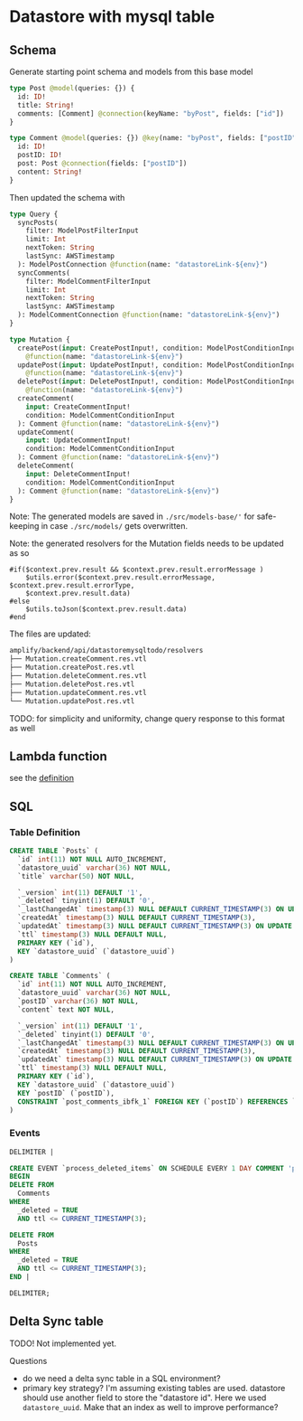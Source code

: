 # Datastore with mysql table

## Schema

Generate starting point schema and models from this base model

```graphql
type Post @model(queries: {}) {
  id: ID!
  title: String!
  comments: [Comment] @connection(keyName: "byPost", fields: ["id"])
}

type Comment @model(queries: {}) @key(name: "byPost", fields: ["postID"]) {
  id: ID!
  postID: ID!
  post: Post @connection(fields: ["postID"])
  content: String!
}
```

Then updated the schema with

```graphql
type Query {
  syncPosts(
    filter: ModelPostFilterInput
    limit: Int
    nextToken: String
    lastSync: AWSTimestamp
  ): ModelPostConnection @function(name: "datastoreLink-${env}")
  syncComments(
    filter: ModelCommentFilterInput
    limit: Int
    nextToken: String
    lastSync: AWSTimestamp
  ): ModelCommentConnection @function(name: "datastoreLink-${env}")
}

type Mutation {
  createPost(input: CreatePostInput!, condition: ModelPostConditionInput): Post
    @function(name: "datastoreLink-${env}")
  updatePost(input: UpdatePostInput!, condition: ModelPostConditionInput): Post
    @function(name: "datastoreLink-${env}")
  deletePost(input: DeletePostInput!, condition: ModelPostConditionInput): Post
    @function(name: "datastoreLink-${env}")
  createComment(
    input: CreateCommentInput!
    condition: ModelCommentConditionInput
  ): Comment @function(name: "datastoreLink-${env}")
  updateComment(
    input: UpdateCommentInput!
    condition: ModelCommentConditionInput
  ): Comment @function(name: "datastoreLink-${env}")
  deleteComment(
    input: DeleteCommentInput!
    condition: ModelCommentConditionInput
  ): Comment @function(name: "datastoreLink-${env}")
}
```

Note: The generated models are saved in `./src/models-base/'` for safe-keeping in case `./src/models/` gets overwritten.

Note: the generated resolvers for the Mutation fields needs to be updated as so

```vtl
#if($context.prev.result && $context.prev.result.errorMessage )
    $utils.error($context.prev.result.errorMessage, $context.prev.result.errorType,
    $context.prev.result.data)
#else
    $utils.toJson($context.prev.result.data)
#end
```

The files are updated:

```bash
amplify/backend/api/datastoremysqltodo/resolvers
├── Mutation.createComment.res.vtl
├── Mutation.createPost.res.vtl
├── Mutation.deleteComment.res.vtl
├── Mutation.deletePost.res.vtl
├── Mutation.updateComment.res.vtl
└── Mutation.updatePost.res.vtl
```

TODO: for simplicity and uniformity, change query response to this format as well

## Lambda function

see the [definition](./amplify/backend/function/datastoreLink/src/index.js)

## SQL

### Table Definition

```sql
CREATE TABLE `Posts` (
  `id` int(11) NOT NULL AUTO_INCREMENT,
  `datastore_uuid` varchar(36) NOT NULL,
  `title` varchar(50) NOT NULL,

  `_version` int(11) DEFAULT '1',
  `_deleted` tinyint(1) DEFAULT '0',
  `_lastChangedAt` timestamp(3) NULL DEFAULT CURRENT_TIMESTAMP(3) ON UPDATE CURRENT_TIMESTAMP(3),
  `createdAt` timestamp(3) NULL DEFAULT CURRENT_TIMESTAMP(3),
  `updatedAt` timestamp(3) NULL DEFAULT CURRENT_TIMESTAMP(3) ON UPDATE CURRENT_TIMESTAMP(3),
  `ttl` timestamp(3) NULL DEFAULT NULL,
  PRIMARY KEY (`id`),
  KEY `datastore_uuid` (`datastore_uuid`)
) 
```

```sql
CREATE TABLE `Comments` (
  `id` int(11) NOT NULL AUTO_INCREMENT,
  `datastore_uuid` varchar(36) NOT NULL,
  `postID` varchar(36) NOT NULL,
  `content` text NOT NULL,

  `_version` int(11) DEFAULT '1',
  `_deleted` tinyint(1) DEFAULT '0',
  `_lastChangedAt` timestamp(3) NULL DEFAULT CURRENT_TIMESTAMP(3) ON UPDATE CURRENT_TIMESTAMP(3),
  `createdAt` timestamp(3) NULL DEFAULT CURRENT_TIMESTAMP(3),
  `updatedAt` timestamp(3) NULL DEFAULT CURRENT_TIMESTAMP(3) ON UPDATE CURRENT_TIMESTAMP(3),
  `ttl` timestamp(3) NULL DEFAULT NULL,
  PRIMARY KEY (`id`),
  KEY `datastore_uuid` (`datastore_uuid`)
  KEY `postID` (`postID`),
  CONSTRAINT `post_comments_ibfk_1` FOREIGN KEY (`postID`) REFERENCES `Posts` (`datastore_uuid`)
)
```

### Events

```sql
DELIMITER |

CREATE EVENT `process_deleted_items` ON SCHEDULE EVERY 1 DAY COMMENT 'purge deleted items' DO 
BEGIN
DELETE FROM
  Comments
WHERE
  _deleted = TRUE
  AND ttl <= CURRENT_TIMESTAMP(3);

DELETE FROM
  Posts
WHERE
  _deleted = TRUE
  AND ttl <= CURRENT_TIMESTAMP(3);
END |

DELIMITER;
```

## Delta Sync table

TODO! Not implemented yet.

Questions

* do we need a delta sync table in a SQL environment?
* primary key strategy? I'm assuming existing tables are used. datastore should use another field to store the "datastore id". Here we used `datastore_uuid`. Make that an index as well to improve performance?
